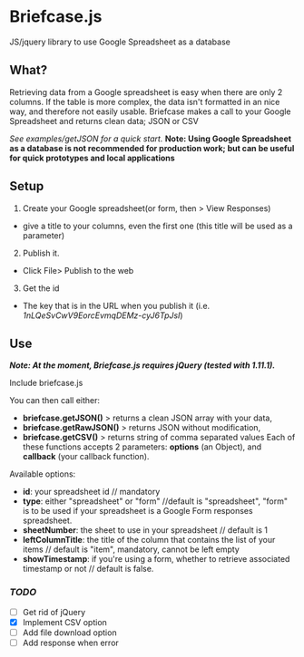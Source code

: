 Briefcase.js
===========

JS/jquery library to use Google Spreadsheet as a database

## What?
Retrieving data from a Google spreadsheet is easy when there are only 2 columns. 
If the table is more complex, the data isn't formatted in an nice way, and therefore not easily usable.
Briefcase makes a call to your Google Spreadsheet and returns clean data; JSON or CSV

*See examples/getJSON for a quick start.*
**Note: Using Google Spreadsheet as a database is not recommended for production work; but can be useful for quick prototypes and local applications**

## Setup
1. Create your Google spreadsheet(or form, then > View Responses)
  * give a title to your columns, even the first one (this title will be used as a parameter)
2. Publish it.
  * Click File> Publish to the web
3. Get the id
  * The key that is in the URL when you publish it (i.e. *1nLQeSvCwV9EorcEvmqDEMz-cyJ6TpJsI*)

## Use
***Note: At the moment, Briefcase.js requires jQuery (tested with 1.11.1).***

Include briefcase.js

You can then call either: 
- **briefcase.getJSON()** > returns a clean JSON array with your data, 
- **briefcase.getRawJSON()** > returns JSON without modification, 
- **briefcase.getCSV()** > returns string of comma separated values
Each of these functions accepts 2 parameters: **options** (an Object), and **callback** (your callback function).

Available options:
- **id**: your spreadsheet id // mandatory
- **type**: either "spreadsheet" or "form" //default is "spreadsheet", "form" is to be used if your spreadsheet is a Google Form responses spreadsheet.
- **sheetNumber**: the sheet to use in your spreadsheet // default is 1
- **leftColumnTitle**: the title of the column that contains the list of your items // default is "item", mandatory, cannot be left empty
- **showTimestamp**: if you're using a form, whether to retrieve associated timestamp or not // default is false. 


### *TODO*
- [ ] Get rid of jQuery
- [x] Implement CSV option
- [ ] Add file download option
- [ ] Add response when error